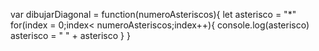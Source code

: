 var  dibujarDiagonal = function(numeroAsteriscos){
    let asterisco = "*"
    for(index = 0;index< numeroAsteriscos;index++){
        console.log(asterisco)
        asterisco = " " + asterisco
    }
}
